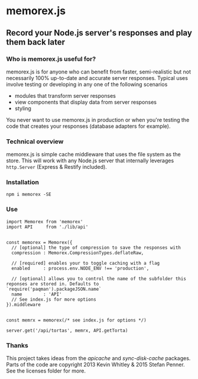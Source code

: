 # memorex.js

## Record your Node.js server's responses and play them back later

### Who is memorex.js useful for?
memorex.js is for anyone who can benefit from faster, semi-realistic but not necessarily 100% up-to-date and accurate server responses. Typical uses involve testing or developing in any one of the following scenarios
* modules that transform server responses
* view components that display data from server responses
* styling

You never want to use memorex.js in production or when you're testing the code that creates your responses (database adapters for example).

### Technical overview
memorex.js is simple cache middleware that uses the file system as the store. This will work with any Node.js server that internally leverages `http.Server` (Express & Restify included).

### Installation
    npm i memorex -SE
    
### Use

```
import Memorex from 'memorex'
import API     from './lib/api'


const memorex = Memorex({
  // [optional] the type of compression to save the responses with
  compression : Memorex.CompressionTypes.deflateRaw,
  
  // [required] enables your to toggle caching with a flag
  enabled     : process.env.NODE_ENV !== 'production',
  
  // [optional] allows you to control the name of the subfolder this reponses are stored in. Defaults to `require('paqman').packageJSON.name`
  name        : 'API'
  // See index.js for more options
}).middleware


const memrx = memorex(/* see index.js for options */)

server.get('/api/tortas', memrx, API.getTorta)

```
    

### Thanks
This project takes ideas from the *apicache* and *sync-disk-cache* packages. 
Parts of the code are copyright 2013 Kevin Whitley & 2015 Stefan Penner. See the licenses folder for more.

